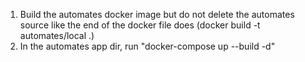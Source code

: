 

1) Build the automates docker image but do not delete the automates source like the end of the docker file does (docker build -t automates/local .)
2) In the automates app dir, run "docker-compose up --build -d"
